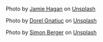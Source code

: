 Photo by <a href="https://unsplash.com/@dearjamie?utm_source=unsplash&utm_medium=referral&utm_content=creditCopyText">Jamie Hagan</a> on <a href="https://unsplash.com/s/photos/mountains?utm_source=unsplash&utm_medium=referral&utm_content=creditCopyText">Unsplash</a>

Photo by <a href="https://unsplash.com/@gnatiucdorel?utm_source=unsplash&utm_medium=referral&utm_content=creditCopyText">Dorel Gnatiuc</a> on <a href="https://unsplash.com/s/photos/mountains?utm_source=unsplash&utm_medium=referral&utm_content=creditCopyText">Unsplash</a>

Photo by <a href="https://unsplash.com/@8moments?utm_source=unsplash&utm_medium=referral&utm_content=creditCopyText">Simon Berger</a> on <a href="https://unsplash.com/s/photos/mountains?utm_source=unsplash&utm_medium=referral&utm_content=creditCopyText">Unsplash</a>
